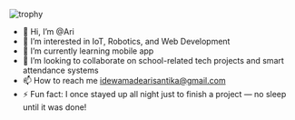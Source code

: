![trophy](https://github-profile-trophy.vercel.app/?username=AriDev08)
- 👋 Hi, I’m @Ari
- 👀 I’m interested in IoT, Robotics, and Web Development
- 🌱 I’m currently learning mobile app
- 💞️ I’m looking to collaborate on school-related tech projects and smart attendance systems
- 📫 How to reach me idewamadearisantika@gmail.com
- ⚡ Fun fact: I once stayed up all night just to finish a project — no sleep until it was done!

<!---
AriDev08/AriDev08 is a ✨ special ✨ repository because its `README.md` (this file) appears on your GitHub profile.
You can click the Preview link to take a look at your changes.
--->
